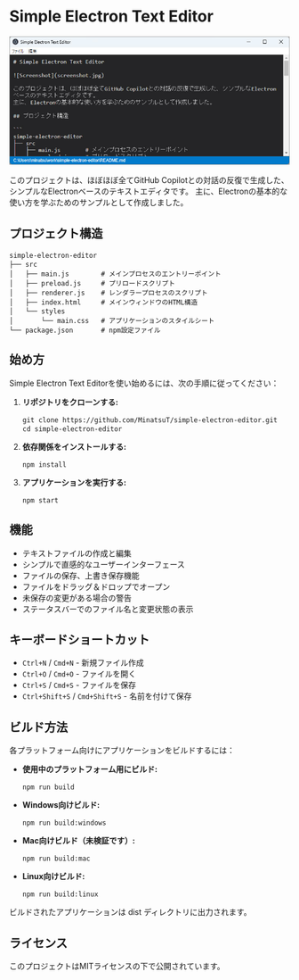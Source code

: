 # Simple Electron Text Editor

![Screenshot](screenshot.jpg)

このプロジェクトは、ほぼほぼ全てGitHub Copilotとの対話の反復で生成した、シンプルなElectronベースのテキストエディタです。
主に、Electronの基本的な使い方を学ぶためのサンプルとして作成しました。

## プロジェクト構造

```
simple-electron-editor
├── src
│   ├── main.js        # メインプロセスのエントリーポイント
│   ├── preload.js     # プリロードスクリプト
│   ├── renderer.js    # レンダラープロセスのスクリプト
│   ├── index.html     # メインウィンドウのHTML構造
│   └── styles
│       └── main.css   # アプリケーションのスタイルシート
└── package.json       # npm設定ファイル
```

## 始め方

Simple Electron Text Editorを使い始めるには、次の手順に従ってください：

1. **リポジトリをクローンする:**
   ```
   git clone https://github.com/MinatsuT/simple-electron-editor.git
   cd simple-electron-editor
   ```

2. **依存関係をインストールする:**
   ```
   npm install
   ```

3. **アプリケーションを実行する:**
   ```
   npm start
   ```

## 機能

- テキストファイルの作成と編集
- シンプルで直感的なユーザーインターフェース
- ファイルの保存、上書き保存機能
- ファイルをドラッグ＆ドロップでオープン
- 未保存の変更がある場合の警告
- ステータスバーでのファイル名と変更状態の表示

## キーボードショートカット

- `Ctrl+N` / `Cmd+N` - 新規ファイル作成
- `Ctrl+O` / `Cmd+O` - ファイルを開く
- `Ctrl+S` / `Cmd+S` - ファイルを保存
- `Ctrl+Shift+S` / `Cmd+Shift+S` - 名前を付けて保存

## ビルド方法

各プラットフォーム向けにアプリケーションをビルドするには：

- **使用中のプラットフォーム用にビルド:**
  ```
  npm run build
  ```

- **Windows向けビルド:**
  ```
  npm run build:windows
  ```

- **Mac向けビルド（未検証です）:**
  ```
  npm run build:mac
  ```

- **Linux向けビルド:**
  ```
  npm run build:linux
  ```

ビルドされたアプリケーションは dist ディレクトリに出力されます。

## ライセンス

このプロジェクトはMITライセンスの下で公開されています。